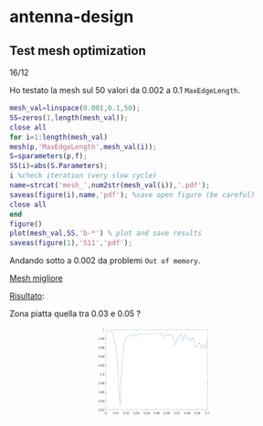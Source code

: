 # antenna-design
 
 ## Test mesh optimization 
 
 16/12

 Ho testato la mesh sul 50 valori da 0.002 a 0.1 `MaxEdgeLength`.

```matlab
mesh_val=linspace(0.001,0.1,50); 
SS=zeros(1,length(mesh_val));
close all
for i=1:length(mesh_val)
mesh(p,'MaxEdgeLength',mesh_val(i));
S=sparameters(p,f);
SS(i)=abs(S.Parameters);
i %check iteration (very slow cycle)
name=strcat('mesh_',num2str(mesh_val(i)),'.pdf');
saveas(figure(i),name,'pdf'); %save open figure (be careful)
close all
end
figure()
plot(mesh_val,SS,'b-*') % plot and save results
saveas(figure(1),'S11','pdf');
```

Andando sotto a 0.002 da problemi `Out of memory`. 

[Mesh migliore](https://github.com/mastroalex/antenna-design/blob/main/Alessandro/16-12/mesh_fig/mesh_0.002.pdf)

[Risultato](https://github.com/mastroalex/antenna-design/blob/main/Alessandro/16-12/mesh_fig/S11.pdf):

Zona piatta quella tra 0.03 e 0.05 ? 
<p align="center">
<img src="https://github.com/mastroalex/antenna-design/blob/main/Alessandro/16-12/mesh_fig/S11.png" alt="Result" style="width:40%; border:0;">
</p>


